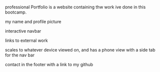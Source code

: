 professional Portfolio is a website containing thw work ive done in this bootcamp.

my name and profile picture

interactive navbar

links to external work

scales to whatever device viewed on, and has a phone view with a side tab for the nav bar

contact in the footer with a link to my github